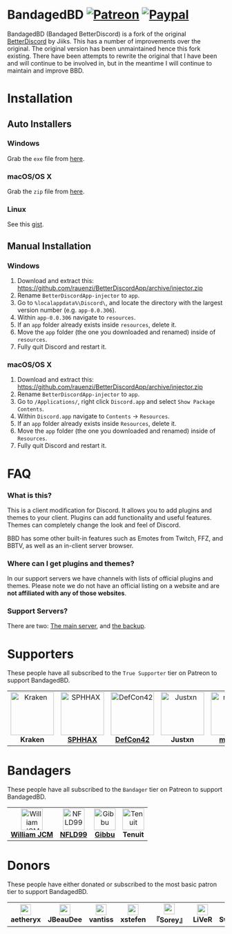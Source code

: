 # BandagedBD [![Patreon][patreon-badge]][patreon-link] [![Paypal][paypal-badge]][paypal-link]
[patreon-badge]: https://img.shields.io/endpoint.svg?url=https%3A%2F%2Fshieldsio-patreon.herokuapp.com%2FZerebos&style=flat-square
[patreon-link]: https://patreon.com/Zerebos

[paypal-badge]: https://img.shields.io/badge/Paypal-Donate!-%2300457C.svg?logo=paypal&style=flat-square
[paypal-link]: https://paypal.me/ZackRauen

BandagedBD (Bandaged BetterDiscord) is a fork of the original [BetterDiscord](https://github.com/Jiiks/BetterDiscordApp) by Jiiks. This has a number of improvements over the original. The original version has been unmaintained hence this fork existing. There have been attempts to rewrite the original that I have been and will continue to be involved in, but in the meantime I will continue to maintain and improve BBD.

# Installation

## Auto Installers

### Windows
Grab the `exe` file from [here](https://github.com/rauenzi/BetterDiscordApp/releases/latest/download/BandagedBD_Windows.exe).

### macOS/OS X
Grab the `zip` file from [here](https://github.com/rauenzi/BetterDiscordApp/releases/latest/download/BandagedBD_Mac.zip).

### Linux
See this [gist](https://gist.github.com/ObserverOfTime/d7e60eb9aa7fe837545c8cb77cf31172).

## Manual Installation

### Windows
1. Download and extract this: https://github.com/rauenzi/BetterDiscordApp/archive/injector.zip
2. Rename `BetterDiscordApp-injector` to `app`.
3. Go to `%localappdata%\Discord\`, and locate the directory with the largest version number (e.g. `app-0.0.306`).
4. Within `app-0.0.306` navigate to `resources`.
5. If an `app` folder already exists inside `resources`, delete it.
6. Move the `app` folder (the one you downloaded and renamed) inside of `resources`.
7. Fully quit Discord and restart it.

### macOS/OS X
1. Download and extract this: https://github.com/rauenzi/BetterDiscordApp/archive/injector.zip
2. Rename `BetterDiscordApp-injector` to `app`.
3. Go to `/Applications/`, right click `Discord.app` and select `Show Package Contents`.
4. Within `Discord.app` navigate to `Contents` -> `Resources`.
5. If an `app` folder already exists inside `Resources`, delete it.
6. Move the `app` folder (the one you downloaded and renamed) inside of `Resources`.
7. Fully quit Discord and restart it.

# FAQ

### What is this?
This is a client modification for Discord. It allows you to add plugins and themes to your client. Plugins can add functionality and useful features. Themes can completely change the look and feel of Discord.

BBD has some other built-in features such as Emotes from Twitch, FFZ, and BBTV, as well as an in-client server browser.

### Where can I get plugins and themes?
In our support servers we have channels with lists of official plugins and themes. Please note we do not have an official listing on a website and are **not affiliated with any of those websites**.

### Support Servers?
There are two: [The main server](https://discord.gg/0Tmfo5ZbORCRqbAd), and [the backup](https://discord.gg/2HScm8j).



# Supporters
These people have all subscribed to the `True Supporter` tier on Patreon to support BandagedBD.


<table>
<tr>
<td align="center">
    <img src="https://cdn.discordapp.com/avatars/196098063092154368/90f1a7202955dac7a6c685cca3181ab1.webp" width="100px;" alt="Kraken"/><br />
    <strong>Kraken</strong><br />
</td>
<td align="center">
    <img src="https://cdn.discordapp.com/attachments/585514483699417089/585552300354043915/34959069_500_500.jpg" width="100px;" alt="SPHHAX"/><br />
    <a href="http://sphh.ax/" target="_blank" rel="noreferrer noopener"><strong>SPHHAX</strong></a><br />
</td>
<td align="center">
    <img src="https://cdn.discordapp.com/attachments/622954403262889995/622957122765848587/5364774.jpg" width="100px;" alt="DefCon42"/><br />
    <a href="https://twitter.com/def_con42" target="_blank" rel="noreferrer noopener"><strong>DefCon42</strong></a><br />
</td>
<td align="center">
    <img src="https://cdn.discordapp.com/avatars/629231564261425163/a_36cc7d2940b4ffb8a660b1076ab2087f.webp" width="100px;" alt="Justxn"/><br />
    <strong>Justxn</strong><br />
</td>
<td align="center">
    <img src="https://cdn.discordapp.com/attachments/682750073448169513/682763113296429087/definitely_not_the_dick_police.png" width="100px;" alt="monkey"/><br />
    <a href="https://heartunderbla.de" target="_blank" rel="noreferrer noopener"><strong>monkey</strong></a><br />
</td>
</tr>
</table>


# Bandagers
These people have all subscribed to the `Bandager` tier on Patreon to support BandagedBD.


<table>
<tr>
	<td align="center">
		<img src="https://cdn.discordapp.com/avatars/332199319169925120/4709f8f0c9cb7ababd85459bf71848b9.png" width="50px;" alt="William JCM"/><br />
		<a href="https://github.com/williamjcm" target="_blank" rel="noreferrer noopener"><strong>William JCM</strong></a>
	</td>
    <td align="center">
		<img src="https://avatars0.githubusercontent.com/u/24623601" width="50px;" alt="NFLD99"/><br />
		<a href="https://github.com/NFLD99" target="_blank" rel="noreferrer noopener"><strong>NFLD99</strong></a>
	</td>
    <td align="center">
		<img src="https://avatars3.githubusercontent.com/u/20338746?s=460&u=d9ebab4f6f0f5221390bca1eaf8f191acd275afe&v=4" width="50px;" alt="Gibbu"/><br />
		<a href="https://github.com/Gibbu" target="_blank" rel="noreferrer noopener"><strong>Gibbu</strong></a>
	</td>
    <td align="center">
		<img src="https://i.postimg.cc/5NVxqMnb/Cute-Squid-Circle.png" width="50px;" alt="Tenuit"/><br />
		<strong>Tenuit</strong>
	</td>
</tr>
</table>

# Donors
These people have either donated or subscribed to the most basic patron tier to support BandagedBD.

<table>
<tr>
    <td align="center">
        <img src="https://cdn.discordapp.com/avatars/284122164582416385/ebaa1b63191ce70e48ae24f32f452773.webp" width="25px;" /><br />
        <strong>aetheryx</strong>
    </td>
    <td align="center">
        <img src="https://cdn.discordapp.com/avatars/216782345779281921/d4b651b606f108cd2f96a19af68f942f.png" width="25px;" /><br />
        <strong>JBeauDee</strong>
    </td>
        <td align="center">
        <img src="https://cdn.discordapp.com/avatars/261673576216789004/31d590fb92329e270a6225a13d500c1d.png" width="25px;" /><br />
        <strong>vantiss</strong>
    </td>
        <td align="center">
        <img src="https://cdn.discordapp.com/avatars/122204411962327043/7f44a9b036b9e2691f4e81d9e34a78b4.webp" width="25px;" /><br />
        <strong>xstefen</strong>
    </td>
    <td align="center">
        <img src="https://cdn.discordapp.com/avatars/219400174869413888/7c88015869990ba97b614b1ac784f8e8.png" width="25px;" /><br />
        <strong>『Sorey』</strong>
    </td>
    <td align="center">
        <img src="https://cdn.discordapp.com/avatars/95263213842608128/5024b83e1bff3096d7fc93e8de09d582.gif" width="25px;" /><br />
        <strong>LiVeR</strong>
    </td>
    <td align="center">
        <img src="https://cdn.discordapp.com/avatars/144458450192171008/13a3e66d73d216974504b8aad257b7b4.png" width="25px;" /><br />
        <strong>SweetLilyCake</strong>
    </td>
    <td align="center">
        <img src="https://cdn.discordapp.com/avatars/398951709336010793/eb6f63eb2f3a5102fb900e60d1a26cdc.png" width="25px;" /><br />
        <strong>GameKuchen</strong>
    </td>
    <td align="center">
        <img src="https://i.imgur.com/qrWcKfH.png" width="25px;" /><br />
        <strong>Lozo</strong>
    </td>
    <td align="center">
        <img src="https://media.discordapp.net/attachments/575576868166828032/692136786893340752/pfp.gif" width="25px;" /><br />
        <strong>Akira</strong>
    </td>
</tr>
</table>
